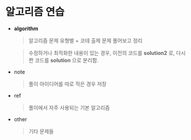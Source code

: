 # 알고리즘 연습

* **algorithm**
	> 알고리즘 문제 유형별 + 코테 출제 문제 풀어보고 정리
	
	> 수정하거나 최적화한 내용이 있는 경우, 이전의 코드를 **solution2** 로, 다시 짠 코드를 **solution** 으로 분리함. 
* note 
	> 풀이 아이디어를 따로 적은 경우 저장

* ref
	> 풀이에서 자주 사용되는 기본 알고리즘

* other
	> 기타 문제들  
